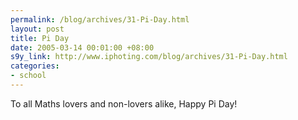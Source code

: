 ```yaml
--- 
permalink: /blog/archives/31-Pi-Day.html
layout: post
title: Pi Day
date: 2005-03-14 00:01:00 +08:00
s9y_link: http://www.iphoting.com/blog/archives/31-Pi-Day.html
categories: 
- school
---
```

<p class="break"><p>To all Maths lovers and non-lovers alike, Happy Pi Day!</p></p>
